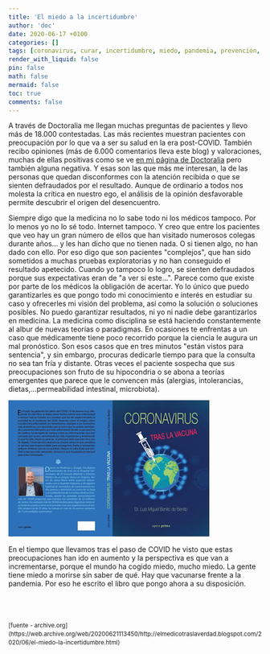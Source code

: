 ```yaml
---
title: 'El miedo a la incertidumbre'
author: 'doc'
date: 2020-06-17 +0100
categories: []
tags: [coronavirus, curar, incertidumbre, miedo, pandemia, prevención, vacuna]
render_with_liquid: false
pin: false
math: false
mermaid: false
toc: true
comments: false
---
```

A través de Doctoralia me llegan muchas preguntas de pacientes y llevo más de 18.000 contestadas. Las más recientes muestran pacientes con preocupación por lo que va a ser su salud en la era post-COVID. También recibo opiniones (más de 6.000 comentarios lleva este blog) y valoraciones, muchas de ellas positivas como se ve [en mi página de Doctoralia](https://www.doctoralia.es/luis-miguel-benito-de-benito/digestologo/madrid) pero también alguna negativa. Y esas son las que más me interesan, la de las personas que quedan disconformes con la atención recibida o que se sienten defraudados por el resultado. Aunque de ordinario a todos nos molesta la crítica en nuestro ego, el análisis de la opinión desfavorable permite descubrir el origen del desencuentro.  

Siempre digo que la medicina no lo sabe todo ni los médicos tampoco. Por lo menos yo no lo sé todo.  Internet tampoco. Y creo que entre los pacientes que veo hay un gran número de ellos que han visitado numerosos colegas durante años... y les han dicho que no tienen nada. O si tienen algo, no han dado con ello. Por eso digo que son pacientes "complejos", que han sido sometidos a muchas pruebas exploratorias y no han conseguido el resultado apetecido. Cuando yo tampoco lo logro, se sienten defraudados porque sus expectativas eran de "a ver si este...". Parece como que existe por parte de los médicos la obligación de acertar. Yo lo único que puedo garantizarles es que pongo todo mi conocimiento e interés en estudiar su caso y ofrecerles mi visión del problema, así como la solución o soluciones posibles. No puedo garantizar resultados, ni yo ni nadie debe garantizarlos en medicina. La medicina como disciplina se está haciendo constantemente al albur de nuevas teorías o paradigmas. En ocasiones te enfrentas a un caso que médicamente tiene poco recorrido porque la ciencia le augura un mal pronóstico. Son esos casos que en tres minutos "están vistos para sentencia", y sin embargo, procuras dedicarle tiempo para que la consulta no sea tan fría y distante. Otras veces el paciente sospecha que sus preocupaciones son fruto de su hipocondria o se abona a teorías emergentes que parece que le convencen más (alergias, intolerancias, dietas,...permeabilidad intestinal, microbiota).  

!["Coronavirus, tras la vacuna"](/assets/img/2020-06-17-el-miedo-la-incertidumbre/coronavirus_tras_la_vacuna__libro_portada.jpg)  

En el tiempo que llevamos tras el paso de COVID he visto que estas preocupaciones han ido en aumento y la perspectiva es que van a incrementarse, porque el mundo ha cogido miedo, mucho miedo. La gente tiene miedo a morirse sin saber de qué. Hay que vacunarse frente a la pandemia. Por eso he escrito el libro que pongo ahora a su disposición.  

<br>
<br>
<br>
<small>[fuente - archive.org](https://web.archive.org/web/20200621113450/http://elmedicotraslaverdad.blogspot.com/2020/06/el-miedo-la-incertidumbre.html)</small>  
